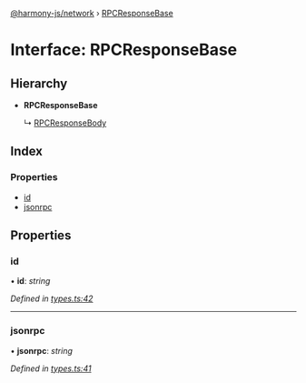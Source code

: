 [@harmony-js/network](../globals.md) › [RPCResponseBase](rpcresponsebase.md)

# Interface: RPCResponseBase

## Hierarchy

* **RPCResponseBase**

  ↳ [RPCResponseBody](rpcresponsebody.md)

## Index

### Properties

* [id](rpcresponsebase.md#id)
* [jsonrpc](rpcresponsebase.md#jsonrpc)

## Properties

###  id

• **id**: *string*

*Defined in [types.ts:42](https://github.com/FireStack-Lab/Harmony-sdk-core/blob/bb13a3b/packages/harmony-network/src/types.ts#L42)*

___

###  jsonrpc

• **jsonrpc**: *string*

*Defined in [types.ts:41](https://github.com/FireStack-Lab/Harmony-sdk-core/blob/bb13a3b/packages/harmony-network/src/types.ts#L41)*
